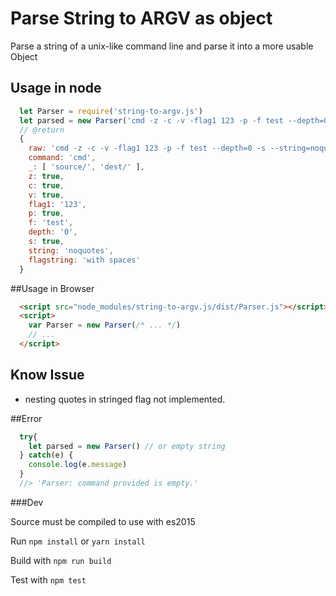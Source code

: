 # Parse String to ARGV as object

Parse a string of a unix-like command line and parse it into a more usable Object

## Usage in node
```js
  let Parser = require('string-to-argv.js')
  let parsed = new Parser('cmd -z -c -v -flag1 123 -p -f test --depth=0 -s --string=noquotes --flagstring="with spaces" source/ dest/')
  // @return
  {
    raw: 'cmd -z -c -v -flag1 123 -p -f test --depth=0 -s --string=noquotes --flagstring="with spaces" source/ dest/',
    command: 'cmd',
    _: [ 'source/', 'dest/' ],
    z: true,
    c: true,
    v: true,
    flag1: '123',
    p: true,
    f: 'test',
    depth: '0',
    s: true,
    string: 'noquotes',
    flagstring: 'with spaces'
  }
```

##Usage in Browser
```html
  <script src="node_modules/string-to-argv.js/dist/Parser.js"></script>
  <script>
    var Parser = new Parser(/* ... */)
    // ...
  </script>
```

## Know Issue

  - nesting quotes in stringed flag not implemented.

##Error
```js
  try{
    let parsed = new Parser() // or empty string
  } catch(e) {
    console.log(e.message)
  }
  //> 'Parser: command provided is empty.'
```

###Dev

Source must be compiled to use with es2015

Run `npm install` or `yarn install`

Build with `npm run build`

Test with `npm test`
